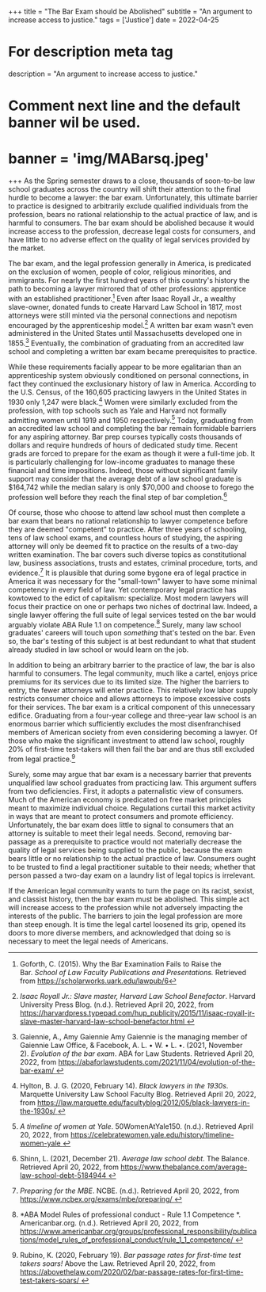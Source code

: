 +++
title = "The Bar Exam should be Abolished"
subtitle = "An argument to increase access to justice."
tags = ['Justice']
date = 2022-04-25

# For description meta tag
description = "An argument to increase access to justice."

# Comment next line and the default banner wil be used.
# banner = 'img/MABarsq.jpeg'
+++
As the Spring semester draws to a close, thousands of soon-to-be law
school graduates across the country will shift their attention to the
final hurdle to become a lawyer: the bar exam. Unfortunately, this
ultimate barrier to practice is designed to arbitrarily exclude
qualified individuals from the profession, bears no rational
relationship to the actual practice of law, and is harmful to consumers.
The bar exam should be abolished because it would increase access to the
profession, decrease legal costs for consumers, and have little to no
adverse effect on the quality of legal services provided by the market.

The bar exam, and the legal profession generally in America, is
predicated on the exclusion of women, people of color, religious
minorities, and immigrants. For nearly the first hundred years of this
country's history the path to becoming a lawyer mirrored that of other
professions: apprentice with an established practitioner.[^1] Even after
Isaac Royall Jr., a wealthy slave-owner, donated funds to create Harvard
Law School in 1817, most attorneys were still minted via the personal
connections and nepotism encouraged by the apprenticeship model.[^2] A
written bar exam wasn't even administered in the United States until
Massachusetts developed one in 1855.[^3] Eventually, the combination of
graduating from an accredited law school and completing a written bar
exam became prerequisites to practice.

While these requirements facially appear to be more egalitarian than an
apprenticeship system obviously conditioned on personal connections, in
fact they continued the exclusionary history of law in America.
According to the U.S. Census, of the 160,605 practicing lawyers in the
United States in 1930 only 1,247 were black.[^4] Women were similarly
excluded from the profession, with top schools such as Yale and Harvard
not formally admitting women until 1919 and 1950 respectively.[^5]
Today, graduating from an accredited law school and completing the bar
remain formidable barriers for any aspiring attorney. Bar prep courses
typically costs thousands of dollars and require hundreds of hours of
dedicated study time. Recent grads are forced to prepare for the exam as
though it were a full-time job. It is particularly challenging for
low-income graduates to manage these financial and time impositions.
Indeed, those without significant family support may consider that the
average debt of a law school graduate is \$164,742 while the median
salary is only \$70,000 and choose to forego the profession well before
they reach the final step of bar completion.[^6]

Of course, those who choose to attend law school must then complete a
bar exam that bears no rational relationship to lawyer competence before
they are deemed "competent" to practice. After three years of schooling,
tens of law school exams, and countless hours of studying, the aspiring
attorney will only be deemed fit to practice on the results of a two-day
written examination. The bar covers such diverse topics as
constitutional law, business associations, trusts and estates, criminal
procedure, torts, and evidence.[^7] It is plausible that during some
bygone era of legal practice in America it was necessary for the
"small-town" lawyer to have some minimal competency in every field of
law. Yet contemporary legal practice has kowtowed to the edict of
capitalism: specialize. Most modern lawyers will focus their practice on
one or perhaps two niches of doctrinal law. Indeed, a single lawyer
offering the full suite of legal services tested on the bar would
arguably violate ABA Rule 1.1 on competence.[^8] Surely, many law school
graduates' careers will touch upon *something* that's tested on the bar.
Even so, the bar's testing of this subject is at best redundant to what
that student already studied in law school or would learn on the job.

In addition to being an arbitrary barrier to the practice of law, the
bar is also harmful to consumers. The legal community, much like a
cartel, enjoys price premiums for its services due to its limited size.
The higher the barriers to entry, the fewer attorneys will enter
practice. This relatively low labor supply restricts consumer choice and
allows attorneys to impose excessive costs for their services. The bar
exam is a critical component of this unnecessary edifice. Graduating
from a four-year college and three-year law school is an enormous
barrier which sufficiently excludes the most disenfranchised members of
American society from even considering becoming a lawyer. Of those who
make the significant investment to attend law school, roughly 20% of
first-time test-takers will then fail the bar and are thus still
excluded from legal practice.[^9]

Surely, some may argue that bar exam is a necessary barrier that
prevents unqualified law school graduates from practicing law. This
argument suffers from two deficiencies. First, it adopts a paternalistic
view of consumers. Much of the American economy is predicated on free
market principles meant to maximize individual choice. Regulations
curtail this market activity in ways that are meant to protect consumers
and promote efficiency. Unfortunately, the bar exam does little to
signal to consumers that an attorney is suitable to meet their legal
needs. Second, removing bar-passage as a prerequisite to practice would
not materially decrease the quality of legal services being supplied to
the public, because the exam bears little or no relationship to the
actual practice of law. Consumers ought to be trusted to find a legal
practitioner suitable to their needs; whether that person passed a
two-day exam on a laundry list of legal topics is irrelevant.

If the American legal community wants to turn the page on its racist,
sexist, and classist history, then the bar exam must be abolished. This
simple act will increase access to the profession while not adversely
impacting the interests of the public. The barriers to join the legal
profession are more than steep enough. It is time the legal cartel
loosened its grip, opened its doors to more diverse members, and
acknowledged that doing so is necessary to meet the legal needs of
Americans.

[^1]: Goforth, C. (2015). Why the Bar Examination Fails to Raise the
    Bar. *School of Law Faculty Publications and
    Presentations.* Retrieved
    from <https://scholarworks.uark.edu/lawpub/6>

[^2]: *Isaac Royall Jr.: Slave master, Harvard Law School Benefactor*.
    Harvard University Press Blog. (n.d.). Retrieved April 20, 2022,
    from
    https://harvardpress.typepad.com/hup_publicity/2015/11/isaac-royall-jr-slave-master-harvard-law-school-benefactor.html 

[^3]: Gaiennie, A., Amy Gaiennie Amy Gaiennie is the managing member of
    Gaiennie Law Office, & Facebook, A. L. • W. • L. •. (2021, November
    2). *Evolution of the bar exam*. ABA for Law Students. Retrieved
    April 20, 2022, from
    https://abaforlawstudents.com/2021/11/04/evolution-of-the-bar-exam/ 

[^4]: Hylton, B. J. G. (2020, February 14). *Black lawyers in the
    1930s*. Marquette University Law School Faculty Blog. Retrieved
    April 20, 2022, from
    https://law.marquette.edu/facultyblog/2012/05/black-lawyers-in-the-1930s/ 

[^5]: *A timeline of women at Yale*. 50WomenAtYale150. (n.d.). Retrieved
    April 20, 2022, from
    https://celebratewomen.yale.edu/history/timeline-women-yale 

[^6]: Shinn, L. (2021, December 21). *Average law school debt*. The
    Balance. Retrieved April 20, 2022, from
    https://www.thebalance.com/average-law-school-debt-5184944 

[^7]: *Preparing for the MBE*. NCBE. (n.d.). Retrieved April 20, 2022,
    from https://www.ncbex.org/exams/mbe/preparing/ 

[^8]: *ABA Model Rules of professional conduct - Rule 1.1 Competence *.
    Americanbar.org. (n.d.). Retrieved April 20, 2022, from
    https://www.americanbar.org/groups/professional_responsibility/publications/model_rules_of_professional_conduct/rule_1_1_competence/ 

[^9]: Rubino, K. (2020, February 19). *Bar passage rates for first-time
    test takers soars!* Above the Law. Retrieved April 20, 2022, from
    https://abovethelaw.com/2020/02/bar-passage-rates-for-first-time-test-takers-soars/ 
